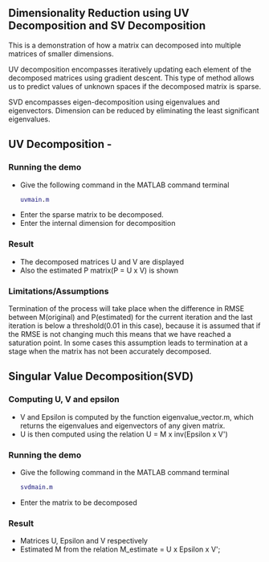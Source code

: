 ## Dimensionality Reduction using UV Decomposition and SV Decomposition

This is a demonstration of how a matrix can decomposed into multiple matrices of smaller dimensions.

UV decomposition encompasses iteratively updating each element of the decomposed matrices using gradient descent. This type of method allows us to predict values of unknown spaces if the decomposed matrix is sparse.

SVD encompasses eigen-decomposition using eigenvalues and eigenvectors. Dimension can be reduced by eliminating the least significant eigenvalues.

## UV Decomposition -
### Running the demo
* Give the following command in the MATLAB command terminal
  ```MATLAB
  uvmain.m
  ```
* Enter the sparse matrix to be decomposed.
* Enter the internal dimension for decomposition

### Result
* The decomposed matrices U and V are displayed
* Also the estimated P matrix(P = U x V) is shown

### Limitations/Assumptions
Termination of the process will take place when the difference in RMSE between M(original) and P(estimated) for the current iteration and the last iteration is below a threshold(0.01 in this case), because it is assumed that if the RMSE is not changing much this means that we have reached a saturation point. In some cases this assumption leads to termination at a stage when the matrix has not been accurately decomposed.

## Singular Value Decomposition(SVD)
### Computing U, V and epsilon
* V and Epsilon is computed by the function eigenvalue_vector.m, which returns the eigenvalues and eigenvectors of any given matrix.
* U is then computed using the relation U = M x inv(Epsilon x V')

### Running the demo
* Give the following command in the MATLAB command terminal
  ```MATLAB
  svdmain.m
  ```
* Enter the matrix to be decomposed
### Result
* Matrices U, Epsilon and V respectively
* Estimated M from the relation M_estimate = U x Epsilon x V';
